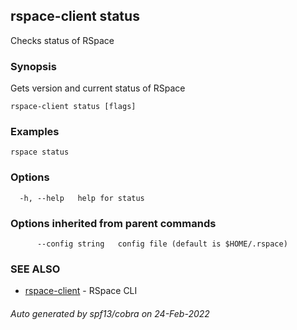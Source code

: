 ## rspace-client status

Checks status of RSpace

### Synopsis

Gets version and current status of RSpace

```
rspace-client status [flags]
```

### Examples

```
rspace status
```

### Options

```
  -h, --help   help for status
```

### Options inherited from parent commands

```
      --config string   config file (default is $HOME/.rspace)
```

### SEE ALSO

* [rspace-client](rspace-client.md)	 - RSpace CLI

###### Auto generated by spf13/cobra on 24-Feb-2022

